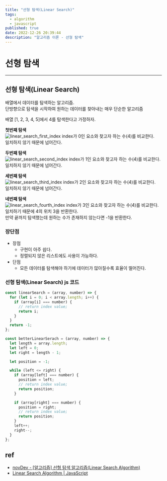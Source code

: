```yaml
---
title: "선형 탐색(Linear Search)"
tags:
  - algorithm
  - javascript
published: true
date: 2022-12-26 20:39:44
description: "알고리즘 이론 - 선형 탐색"
---
```


# 선형 탐색

---

## 선형 탐색(Linear Search)

배열에서 데이터를 탐색하는 알고리즘.<br />
단방향으로 탐색을 시작하여 원하는 데이터를 찾아내는 매우 단순한 알고리즘<br />

배열 [1, 2, 3, 4, 5]에서 4를 탐색한다고 가정하자.<br />

**첫번째 탐색**<br />
![linear_search_first_index](linear_search_first_index.png)
index가 0인 요소와 찾고자 하는 수(4)를 비교한다.<br />
일치하지 않기 때문에 넘어간다.<br />

**두번째 탐색**<br />
![linear_search_second_index](linear_search_second_index.png)
index가 1인 요소와 찾고자 하는 수(4)를 비교한다.<br />
일치하지 않기 때문에 넘어간다.<br />

**세번째 탐색**<br />
![linear_search_third_index](linear_search_third_index.png)
index가 2인 요소와 찾고자 하는 수(4)를 비교한다.<br />
일치하지 않기 때문에 넘어간다.<br />

**네번째 탐색**<br />
![linear_search_fourth_index](linear_search_fourth_index.png)
index가 3인 요소와 찾고자 하는 수(4)를 비교한다.<br />
일치하기 때문에 4의 위치 3을 반환한다.<br />
만약 끝까지 탐색했는데 원하는 수가 존재하지 않는다면 -1을 반환한다.

### 장단점

- 장점
  - 구현이 아주 쉽다.
  - 정렬되지 않은 리스트에도 사용이 가능하다.
- 단점
  - 모든 데이터를 탐색해야 하기에 데이터가 많아질수록 효율이 떨어진다.

### 선형 탐색(Linear Search) js 코드

```js
const linearSearch = (array, number) => {
  for (let i = 0; i < array.length; i++) {
    if (array[i] === number) {
      // return index value;
      return i;
    }
  }
  return -1;
};

const betterLinearSerach = (array, number) => {
  let length = array.length;
  let left = 0;
  let right = length - 1;

  let position = -1;

  while (left <= right) {
    if (array[left] === number) {
      position = left;
      // return index value;
      return position;
    }

    if (array[right] === number) {
      position = right;
      // return index value;
      return position;
    }
    left++;
    right--;
  }
};
```

## ref

- [novDev - [알고리즘] 선형 탐색 알고리즘(Linear Search Algorithm)](https://novlog.tistory.com/25)
- [Linear Search Algorithm | JavaScript](https://dev.to/mdqayyumshareef/linear-search-algorithm-javascript-mb4)

